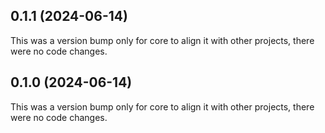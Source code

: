 ## 0.1.1 (2024-06-14)

This was a version bump only for core to align it with other projects, there were no code changes.

## 0.1.0 (2024-06-14)

This was a version bump only for core to align it with other projects, there were no code changes.